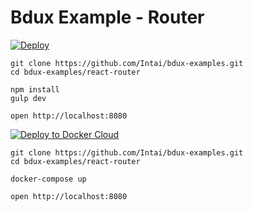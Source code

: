 # Bdux Example - Router

[![Deploy](https://www.herokucdn.com/deploy/button.svg)](https://heroku.com/deploy?template=https://github.com/Intai/bdux-examples/tree/react-router)

```
git clone https://github.com/Intai/bdux-examples.git
cd bdux-examples/react-router

npm install
gulp dev

open http://localhost:8080
```

[![Deploy to Docker Cloud](https://files.cloud.docker.com/images/deploy-to-dockercloud.svg)](https://hub.docker.com/r/intai/bdux-example-router/)

```
git clone https://github.com/Intai/bdux-examples.git
cd bdux-examples/react-router

docker-compose up

open http://localhost:8080
```
